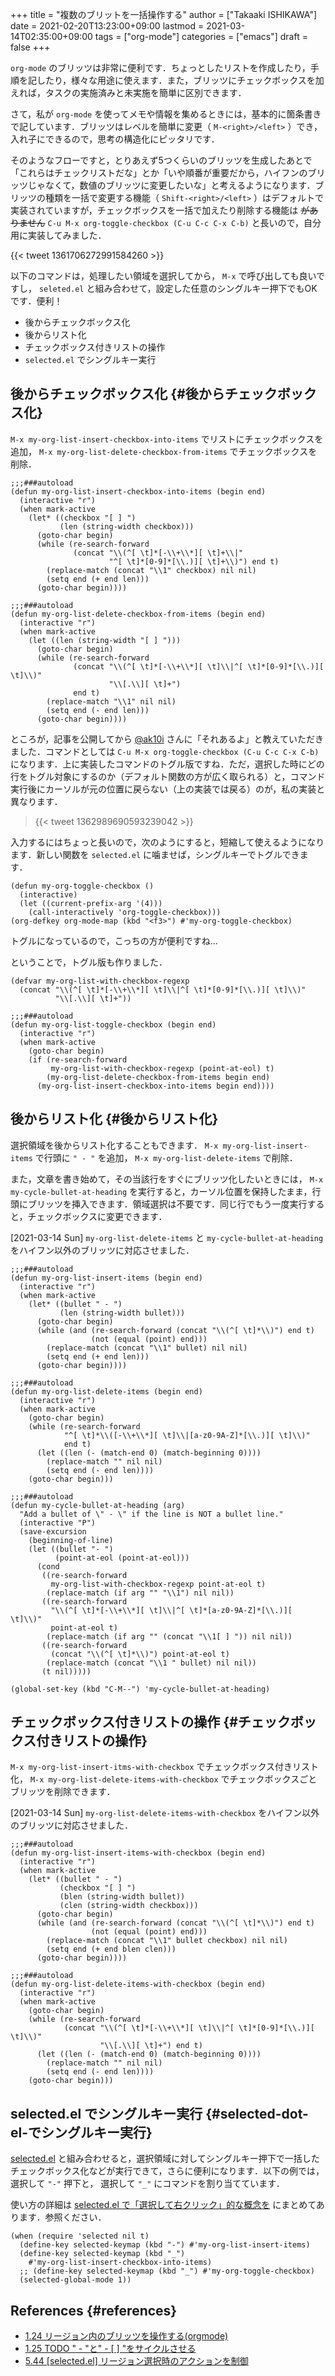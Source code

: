 +++
title = "複数のブリットを一括操作する"
author = ["Takaaki ISHIKAWA"]
date = 2021-02-20T13:23:00+09:00
lastmod = 2021-03-14T02:35:00+09:00
tags = ["org-mode"]
categories = ["emacs"]
draft = false
+++

`org-mode` のブリッツは非常に便利です．ちょっとしたリストを作成したり，手順を記したり，様々な用途に使えます．また，ブリッツにチェックボックスを加えれば，タスクの実施済みと未実施を簡単に区別できます．

さて，私が `org-mode` を使ってメモや情報を集めるときには，基本的に箇条書きで記しています．ブリッツはレベルを簡単に変更（ `M-<right>/<left>` ）でき，入れ子にできるので，思考の構造化にピッタリです．

そのようなフローですと，とりあえず5つくらいのブリッツを生成したあとで「これらはチェックリストだな」とか「いや順番が重要だから，ハイフンのブリッツじゃなくて，数値のブリッツに変更したいな」と考えるようになります．ブリッツの種類を一括で変更する機能（ `Shift-<right>/<left>` ）はデフォルトで実装されていますが，チェックボックスを一括で加えたり削除する機能は ~~がありません~~ `C-u M-x org-toggle-checkbox (C-u C-c C-x C-b)` と長いので，自分用に実装してみました．

{{< tweet 1361706272991584260 >}}

以下のコマンドは，処理したい領域を選択してから， `M-x` で呼び出しても良いですし， `seleted.el` と組み合わせて，設定した任意のシングルキー押下でもOKです．便利！

-   後からチェックボックス化
-   後からリスト化
-   チェックボックス付きリストの操作
-   `selected.el` でシングルキー実行


## 後からチェックボックス化 {#後からチェックボックス化}

`M-x my-org-list-insert-checkbox-into-items` でリストにチェックボックスを追加， `M-x my-org-list-delete-checkbox-from-items` でチェックボックスを削除．

```emacs-lisp
;;;###autoload
(defun my-org-list-insert-checkbox-into-items (begin end)
  (interactive "r")
  (when mark-active
    (let* ((checkbox "[ ] ")
           (len (string-width checkbox)))
      (goto-char begin)
      (while (re-search-forward
              (concat "\\(^[ \t]*[-\\+\\*][ \t]+\\|"
                      "^[ \t]*[0-9]*[\\.)][ \t]+\\)") end t)
        (replace-match (concat "\\1" checkbox) nil nil)
        (setq end (+ end len)))
      (goto-char begin))))

;;;###autoload
(defun my-org-list-delete-checkbox-from-items (begin end)
  (interactive "r")
  (when mark-active
    (let ((len (string-width "[ ] ")))
      (goto-char begin)
      (while (re-search-forward
              (concat "\\(^[ \t]*[-\\+\\*][ \t]\\|^[ \t]*[0-9]*[\\.)][ \t]\\)"
                      "\\[.\\][ \t]+")
              end t)
        (replace-match "\\1" nil nil)
        (setq end (- end len)))
      (goto-char begin))))
```

ところが，記事を公開してから [@ak10i](https://twitter.com/ak10i) さんに「それあるよ」と教えていただきました．コマンドとしては `C-u M-x org-toggle-checkbox (C-u C-c C-x C-b)` になります．上に実装したコマンドのトグル版ですね．ただ，選択した時にどの行をトグル対象にするのか（デフォルト関数の方が広く取られる）と，コマンド実行後にカーソルが元の位置に戻らない（上の実装では戻る）のが，私の実装と異なります．

> {{< tweet 1362989690593239042 >}}

入力するにはちょっと長いので，次のようにすると，短縮して使えるようになります．新しい関数を `selected.el` に噛ませば，シングルキーでトグルできます．

```emacs-lisp
(defun my-org-toggle-checkbox ()
  (interactive)
  (let ((current-prefix-arg '(4)))
    (call-interactively 'org-toggle-checkbox)))
(org-defkey org-mode-map (kbd "<f3>") #'my-org-toggle-checkbox)
```

トグルになっているので，こっちの方が便利ですね...

ということで，トグル版も作りました．

```emacs-lisp
(defvar my-org-list-with-checkbox-regexp
  (concat "\\(^[ \t]*[-\\+\\*][ \t]\\|^[ \t]*[0-9]*[\\.)][ \t]\\)"
          "\\[.\\][ \t]+"))

;;;###autoload
(defun my-org-list-toggle-checkbox (begin end)
  (interactive "r")
  (when mark-active
    (goto-char begin)
    (if (re-search-forward
         my-org-list-with-checkbox-regexp (point-at-eol) t)
        (my-org-list-delete-checkbox-from-items begin end)
      (my-org-list-insert-checkbox-into-items begin end))))
```


## 後からリスト化 {#後からリスト化}

選択領域を後からリスト化することもできます． `M-x my-org-list-insert-items` で行頭に `" - "` を追加， `M-x my-org-list-delete-items` で削除．

また，文章を書き始めて，その当該行をすぐにブリッツ化したいときには， `M-x my-cycle-bullet-at-heading` を実行すると，カーソル位置を保持したまま，行頭にブリッツを挿入できます．領域選択は不要です．同じ行でもう一度実行すると，チェックボックスに変更できます．

<span class="timestamp-wrapper"><span class="timestamp">[2021-03-14 Sun] </span></span> `my-org-list-delete-items` と `my-cycle-bullet-at-heading` をハイフン以外のブリッツに対応させました．

```emacs-lisp
;;;###autoload
(defun my-org-list-insert-items (begin end)
  (interactive "r")
  (when mark-active
    (let* ((bullet " - ")
           (len (string-width bullet)))
      (goto-char begin)
      (while (and (re-search-forward (concat "\\(^[ \t]*\\)") end t)
                  (not (equal (point) end)))
        (replace-match (concat "\\1" bullet) nil nil)
        (setq end (+ end len)))
      (goto-char begin))))

;;;###autoload
(defun my-org-list-delete-items (begin end)
  (interactive "r")
  (when mark-active
    (goto-char begin)
    (while (re-search-forward
            "^[ \t]*\\([-\\+\\*][ \t]\\|[a-z0-9A-Z]*[\\.)][ \t]\\)"
            end t)
      (let ((len (- (match-end 0) (match-beginning 0))))
        (replace-match "" nil nil)
        (setq end (- end len))))
    (goto-char begin)))

;;;###autoload
(defun my-cycle-bullet-at-heading (arg)
  "Add a bullet of \" - \" if the line is NOT a bullet line."
  (interactive "P")
  (save-excursion
    (beginning-of-line)
    (let ((bullet "- ")
          (point-at-eol (point-at-eol)))
      (cond
       ((re-search-forward
         my-org-list-with-checkbox-regexp point-at-eol t)
        (replace-match (if arg "" "\\1") nil nil))
       ((re-search-forward
         "\\(^[ \t]*[-\\+\\*][ \t]\\|^[ \t]*[a-z0-9A-Z]*[\\.)][ \t]\\)"
         point-at-eol t)
        (replace-match (if arg "" (concat "\\1[ ] ")) nil nil))
       ((re-search-forward
         (concat "\\(^[ \t]*\\)") point-at-eol t)
        (replace-match (concat "\\1 " bullet) nil nil))
       (t nil)))))

(global-set-key (kbd "C-M--") 'my-cycle-bullet-at-heading)
```


## チェックボックス付きリストの操作 {#チェックボックス付きリストの操作}

`M-x my-org-list-insert-itms-with-checkbox` でチェックボックス付きリスト化， `M-x my-org-list-delete-items-with-checkbox` でチェックボックスごとブリッツを削除できます．

<span class="timestamp-wrapper"><span class="timestamp">[2021-03-14 Sun] </span></span> `my-org-list-delete-items-with-checkbox` をハイフン以外のブリッツに対応させました．

```emacs-lisp
;;;###autoload
(defun my-org-list-insert-items-with-checkbox (begin end)
  (interactive "r")
  (when mark-active
    (let* ((bullet " - ")
           (checkbox "[ ] ")
           (blen (string-width bullet))
           (clen (string-width checkbox)))
      (goto-char begin)
      (while (and (re-search-forward (concat "\\(^[ \t]*\\)") end t)
                  (not (equal (point) end)))
        (replace-match (concat "\\1" bullet checkbox) nil nil)
        (setq end (+ end blen clen)))
      (goto-char begin))))

;;;###autoload
(defun my-org-list-delete-items-with-checkbox (begin end)
  (interactive "r")
  (when mark-active
    (goto-char begin)
    (while (re-search-forward
            (concat "\\(^[ \t]*[-\\+\\*][ \t]\\|^[ \t]*[0-9]*[\\.)][ \t]\\)"
                    "\\[.\\][ \t]+") end t)
      (let ((len (- (match-end 0) (match-beginning 0))))
        (replace-match "" nil nil)
        (setq end (- end len))))
    (goto-char begin)))
```


## selected.el でシングルキー実行 {#selected-dot-el-でシングルキー実行}

[selected.el](https://github.com/Kungsgeten/selected.el) と組み合わせると，選択領域に対してシングルキー押下で一括したチェックボックス化などが実行できて，さらに便利になります．以下の例では，選択して `"-"` 押下と， 選択して `"_"` にコマンドを割り当てています．

使い方の詳細は [selected.el で「選択して右クリック」的な概念を](https://qiita.com/takaxp/items/00245794d46c3a5fcaa8) にまとめてあります．参照ください．

```emacs-lisp
(when (require 'selected nil t)
  (define-key selected-keymap (kbd "-") #'my-org-list-insert-items)
  (define-key selected-keymap (kbd "_")
    #'my-org-list-insert-checkbox-into-items)
  ;; (define-key selected-keymap (kbd "_") #'my-org-toggle-checkbox)
  (selected-global-mode 1))
```


## References {#references}

-   [1.24 リージョン内のブリッツを操作する(orgmode)](https://takaxp.github.io/utility.html#orga706f503)
-   [1.25 TODO " - "と" - [ ] "をサイクルさせる](https://takaxp.github.io/utility.html#orgc99664d5)
-   [5.44 [selected.el] リージョン選択時のアクションを制御](https://takaxp.github.io/init.html#orgbc8501cf)
